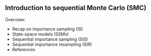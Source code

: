 ## Introduction to sequential Monte Carlo (SMC)

Overview:
- Recap on importance sampling (IS)
- State-space models (SSMs)
- Sequential importance sampling (SIS)
- Sequential importance resampling (SIR)
- References
